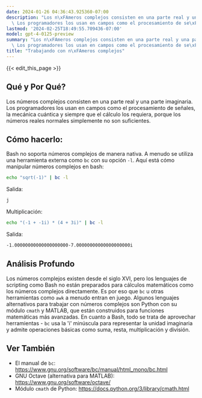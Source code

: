 ```yaml
---
date: 2024-01-26 04:36:43.925360-07:00
description: "Los n\xFAmeros complejos consisten en una parte real y una parte imaginaria.\
  \ Los programadores los usan en campos como el procesamiento de se\xF1ales, la\u2026"
lastmod: '2024-02-25T18:49:55.709436-07:00'
model: gpt-4-0125-preview
summary: "Los n\xFAmeros complejos consisten en una parte real y una parte imaginaria.\
  \ Los programadores los usan en campos como el procesamiento de se\xF1ales, la\u2026"
title: "Trabajando con n\xFAmeros complejos"
---
```


{{< edit_this_page >}}

## Qué y Por Qué?
Los números complejos consisten en una parte real y una parte imaginaria. Los programadores los usan en campos como el procesamiento de señales, la mecánica cuántica y siempre que el cálculo los requiera, porque los números reales normales simplemente no son suficientes.

## Cómo hacerlo:
Bash no soporta números complejos de manera nativa. A menudo se utiliza una herramienta externa como `bc` con su opción `-l`. Aquí está cómo manipular números complejos en bash:

```bash
echo "sqrt(-1)" | bc -l
```

Salida:
```bash
j
```

Multiplicación:

```bash
echo "(-1 + -1i) * (4 + 3i)" | bc -l
```

Salida:
```bash
-1.00000000000000000000-7.00000000000000000000i
```

## Análisis Profundo
Los números complejos existen desde el siglo XVI, pero los lenguajes de scripting como Bash no están preparados para cálculos matemáticos como los números complejos directamente. Es por eso que `bc` u otras herramientas como `awk` a menudo entran en juego. Algunos lenguajes alternativos para trabajar con números complejos son Python con su módulo `cmath` y MATLAB, que están construidos para funciones matemáticas más avanzadas. En cuanto a Bash, todo se trata de aprovechar herramientas - `bc` usa la 'i' minúscula para representar la unidad imaginaria y admite operaciones básicas como suma, resta, multiplicación y división.

## Ver También
- El manual de `bc`: https://www.gnu.org/software/bc/manual/html_mono/bc.html
- GNU Octave (alternativa para MATLAB): https://www.gnu.org/software/octave/
- Módulo `cmath` de Python: https://docs.python.org/3/library/cmath.html
